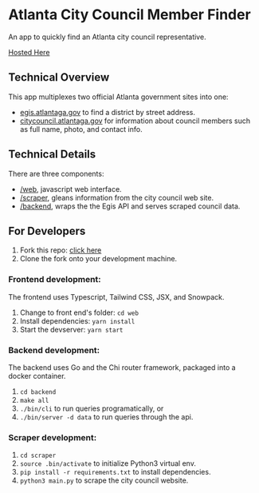 # Atlanta City Council Member Finder

An app to quickly find an Atlanta city council representative.

[Hosted Here](https://abrie.github.io/atl-find-council-member)

## Technical Overview

This app multiplexes two official Atlanta government sites into one:

- [egis.atlantaga.gov](http://egis.atlantaga.gov/app/home/index.html) to find a district by street address.
- [citycouncil.atlantaga.gov](https://citycouncil.atlantaga.gov/council-members) for information about council members such as full name, photo, and contact info.

## Technical Details

There are three components:

- [/web](web), javascript web interface.
- [/scraper](scraper), gleans information from the city council web site.
- [/backend](backend), wraps the the Egis API and serves scraped council data.

## For Developers

1. Fork this repo: [click here](https://github.com/abrie/atl-find-council-member/fork)
2. Clone the fork onto your development machine.

### Frontend development:

The frontend uses Typescript, Tailwind CSS, JSX, and Snowpack.

1. Change to front end's folder: `cd web`
2. Install dependencies: `yarn install`
3. Start the devserver: `yarn start`

### Backend development:

The backend uses Go and the Chi router framework, packaged into a docker container.

1. `cd backend`
2. `make all`
3. `./bin/cli` to run queries programatically, or
4. `./bin/server -d data` to run queries through the api.

### Scraper development:

1. `cd scraper`
2. `source .bin/activate` to initialize Python3 virtual env.
3. `pip install -r requirements.txt` to install dependencies.
4. `python3 main.py` to scrape the city council website.
